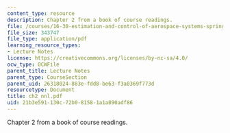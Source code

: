 ```yaml
---
content_type: resource
description: Chapter 2 from a book of course readings.
file: /courses/16-30-estimation-and-control-of-aerospace-systems-spring-2004/21b3e591130c72b081581a1a890adf86_ch2_nnl.pdf
file_size: 343747
file_type: application/pdf
learning_resource_types:
- Lecture Notes
license: https://creativecommons.org/licenses/by-nc-sa/4.0/
ocw_type: OCWFile
parent_title: Lecture Notes
parent_type: CourseSection
parent_uid: 26318024-883e-fdd8-be63-f3a0369f773d
resourcetype: Document
title: ch2_nnl.pdf
uid: 21b3e591-130c-72b0-8158-1a1a890adf86
---
```

Chapter 2 from a book of course readings.